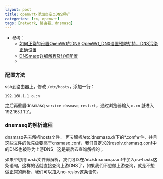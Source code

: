 ```yaml
---
layout: post
title: openwrt-添加自定义DNS解析
categories: [cm, openwrt]
tags: [network, 路由器, dnsmasq]
---
```


* 参考： 
  * [如何正常的设置OpenWrt的DNS,OpenWrt_DNS设置预防劫持，DNS污染正确设置](https://aisoa.cn/post-2093.html)
  * [DNSmasq详细解析及详细配置](https://cloud.tencent.com/developer/article/1174717)
  * []()


### 配置方法

ssh到路由器上，修改 `/etc/hosts`，添加一行：

`192.168.1.1 o.cn`

之后再重启dnsmasq `service dnsmasq restart`，通过浏览器输入 `o.cn` 就进入 192.168.1.1了。


### dnsmasq的解析流程

dnsmasq先去解析hosts文件， 再去解析/etc/dnsmasq.d/下的*.conf文件，并且这些文件的优先级要高于dnsmasq.conf，我们自定义的resolv.dnsmasq.conf中的DNS也被称为上游DNS，这是最后去查询解析的；

如果不想用hosts文件做解析，我们可以在/etc/dnsmasq.conf中加入no-hosts这条语句，这样的话就直接查询上游DNS了，如果我们不想做上游查询，就是不想做正常的解析，我们可以加入no-reslov这条语句。






